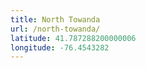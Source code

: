 ```yaml
---
title: North Towanda
url: /north-towanda/
latitude: 41.787288200000006
longitude: -76.4543282
---
```

